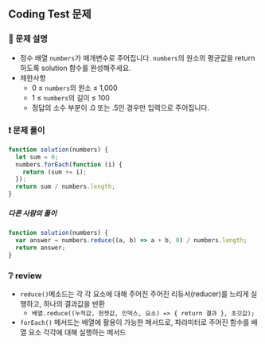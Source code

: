 ## Coding Test 문제

### 📌 문제 설명

- 정수 배열 `numbers`가 매개변수로 주어집니다. `numbers`의 원소의 평균값을 return하도록 solution 함수를 완성해주세요.
- 제한사항
  - 0 ≤ `numbers`의 원소 ≤ 1,000
  - 1 ≤ `numbers`의 길이 ≤ 100
  - 정답의 소수 부분이 .0 또는 .5인 경우만 입력으로 주어집니다.

### ❗ 문제 풀이

```javascript
function solution(numbers) {
  let sum = 0;
  numbers.forEach(function (i) {
    return (sum += i);
  });
  return sum / numbers.length;
}
```

##### 다른 사람의 풀이

```javascript
function solution(numbers) {
  var answer = numbers.reduce((a, b) => a + b, 0) / numbers.length;
  return answer;
}
```

### ❔ review

- `reduce()`메소드는 각 각 요소에 대해 주어진 주어진 리듀서(reducer)를 느리게 실행하고, 하나의 결과값을 반환
  - `배열.reduce((누적값, 현잿값, 인덱스, 요소) => { return 결과 }, 초깃값);`
- `forEach()` 메서드는 배열에 활용이 가능한 메서드로, 파라미터로 주어진 함수를 배열 요소 각각에 대해 실행하는 메서드
